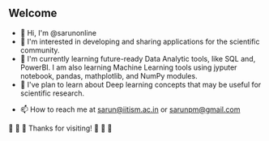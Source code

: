 ## Welcome
- 👋 Hi, I'm @sarunonline
- 👀 I'm interested in developing and sharing applications for the scientific community.
- 🌱 I'm currently learning future-ready Data Analytic tools, like SQL and, PowerBI. I am also learning Machine Learning tools using jyputer notebook, pandas, mathplotlib, and NumPy modules.
- 📝 I've plan to learn about Deep learning concepts that may be useful for scientific research.
<!--- - 💞️ I’m looking to collaborate on ... --->
- 📫 How to reach me at [sarun@iitism.ac.in](mailto:sarun@iitism.ac.in) or [sarunpm@gmail.com](mailto:sarunpm@gmail.com)

🙏 🙏 🙏 Thanks for visiting! 🙏 🙏 🙏

<!---
sarunonline/sarunonline is a ✨ special ✨ repository because its `README.md` (this file) appears on your GitHub profile.
You can click the Preview link to take a look at your changes.
--->
